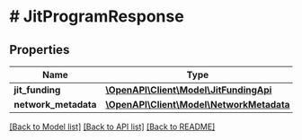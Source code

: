 # # JitProgramResponse

## Properties

Name | Type | Description | Notes
------------ | ------------- | ------------- | -------------
**jit_funding** | [**\OpenAPI\Client\Model\JitFundingApi**](JitFundingApi.md) |  |
**network_metadata** | [**\OpenAPI\Client\Model\NetworkMetadata**](NetworkMetadata.md) |  | [optional]

[[Back to Model list]](../../README.md#models) [[Back to API list]](../../README.md#endpoints) [[Back to README]](../../README.md)
